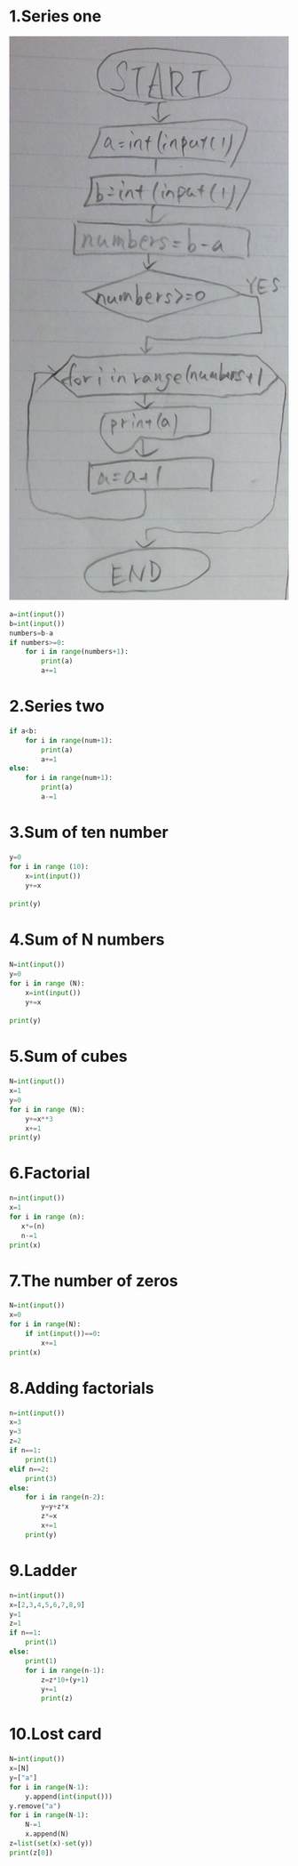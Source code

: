 # 1.Series one

![](loop1.jpg.jpg)

```.py
a=int(input())
b=int(input())
numbers=b-a
if numbers>=0:
    for i in range(numbers+1):
        print(a)
        a+=1
```

# 2.Series two

```.py
if a<b:
    for i in range(num+1):
        print(a)
        a+=1
else:
    for i in range(num+1):
        print(a)
        a-=1
```

# 3.Sum of ten number

```.py
y=0
for i in range (10):
    x=int(input())
    y+=x
    
print(y)
```

# 4.Sum of N numbers

```.py
N=int(input())
y=0
for i in range (N):
    x=int(input())
    y+=x
    
print(y)
```

# 5.Sum of cubes

```.py
N=int(input())
x=1
y=0
for i in range (N):
    y+=x**3
    x+=1
print(y)
```

# 6.Factorial

```.py
n=int(input())
x=1
for i in range (n):
   x*=(n)
   n-=1
print(x)
```

# 7.The number of zeros

```.py
N=int(input())
x=0
for i in range(N):
    if int(input())==0:
        x+=1
print(x)
```

# 8.Adding factorials

```.py
n=int(input())
x=3
y=3
z=2
if n==1:
    print(1)
elif n==2:
    print(3)
else:
    for i in range(n-2):
        y=y+z*x
        z*=x
        x+=1
    print(y)
```

# 9.Ladder

```.py
n=int(input())
x=[2,3,4,5,6,7,8,9]
y=1
z=1
if n==1:
    print(1)
else:
    print(1)
    for i in range(n-1):
        z=z*10+(y+1)
        y+=1
        print(z)
```

# 10.Lost card

```.py
N=int(input())
x=[N]
y=["a"]
for i in range(N-1):
    y.append(int(input()))
y.remove("a")
for i in range(N-1):
    N-=1
    x.append(N)
z=list(set(x)-set(y))
print(z[0])
```
